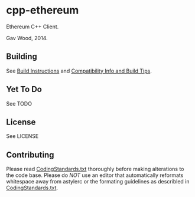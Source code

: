 # cpp-ethereum

Ethereum C++ Client.

Gav Wood, 2014.

## Building

See [Build Instructions](https://github.com/ethereum/cpp-ethereum/wiki/Build-Instructions) and [Compatibility Info and Build Tips](https://github.com/ethereum/cpp-ethereum/wiki/Compatibility-Info-and-Build-Tips).

## Yet To Do

See TODO

## License

See LICENSE

## Contributing

Please read [CodingStandards.txt](https://github.com/ethereum/cpp-ethereum/blob/master/CodingStandards.txt) thoroughly before making alterations to the code base. Please do *NOT* use an editor that automatically reformats whitespace away from astylerc or the formating guidelines as describled in [CodingStandards.txt](https://github.com/ethereum/cpp-ethereum/blob/master/CodingStandards.txt).
